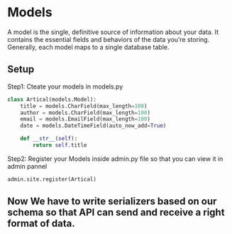 # Models

A model is the single, definitive source of information about your data. It contains the essential fields and behaviors of the data you’re storing. Generally, each model maps to a single database table.

## Setup

Step1: Cteate your models in models.py

```py
class Artical(models.Model):
    title = models.CharField(max_length=100)
    author = models.CharField(max_length=100)
    email = models.EmailField(max_length=100)
    date = models.DateTimeField(auto_now_add=True)

    def __str__(self):
        return self.title
```

Step2: Register your Models inside admin.py file so that you can view it in admin pannel

```py
admin.site.register(Artical)
```

## Now We have to write serializers based on our schema so that API can send and receive a right format of data.
